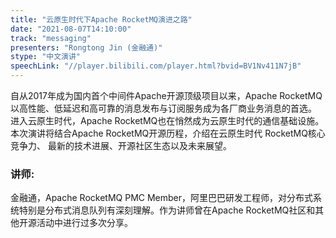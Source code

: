 ```yaml
---
title: "云原生时代下Apache RocketMQ演进之路"
date: "2021-08-07T14:10:00" 
track: "messaging"
presenters: "Rongtong Jin (金融通)"
stype: "中文演讲"
speechLink: "//player.bilibili.com/player.html?bvid=BV1Nv411N7jB"
---
```

自从2017年成为国内首个中间件Apache开源顶级项目以来，Apache RocketMQ 以高性能、低延迟和高可靠的消息发布与订阅服务成为各厂商业务消息的首选。 进入云原生时代，Apache RocketMQ也在悄然成为云原生时代的通信基础设施。本次演讲将结合Apache RocketMQ开源历程，介绍在云原生时代 RocketMQ核心竞争力、 最新的技术进展、开源社区生态以及未来展望。
 ### 讲师: 
 金融通，Apache RocketMQ PMC Member，阿里巴巴研发工程师，对分布式系统特别是分布式消息队列有深刻理解。作为讲师曾在Apache RocketMQ社区和其他开源活动中进行过多次分享。